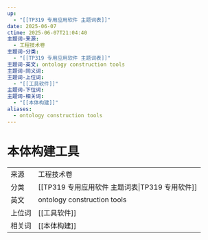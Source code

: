 ```yaml
---
up:
  - "[[TP319 专用应用软件 主题词表]]"
date: 2025-06-07
ctime: 2025-06-07T21:04:40
主题词-来源:
  - 工程技术卷
主题词-分类:
  - "[[TP319 专用应用软件 主题词表]]"
主题词-英文: ontology construction tools
主题词-同义词: 
主题词-上位词:
  - "[[工具软件]]"
主题词-下位词: 
主题词-相关词:
  - "[[本体构建]]"
aliases:
  - ontology construction tools
---
```


# 本体构建工具

| | |
| --- | --- |
| 来源 | 工程技术卷|
| 分类 | [[TP319 专用应用软件 主题词表\|TP319 专用软件]]|
| 英文 | ontology construction tools |
| 上位词 | [[工具软件]]|
| 相关词 | [[本体构建]]|
